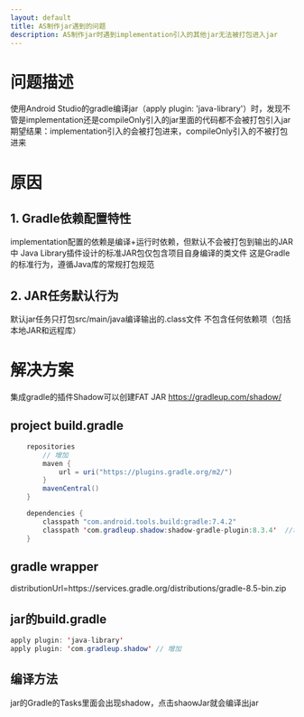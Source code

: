 ```yaml
---
layout: default
title: AS制作jar遇到的问题
description: AS制作jar时遇到implementation引入的其他jar无法被打包进入jar
---
```

# 问题描述
使用Android Studio的gradle编译jar（apply plugin: 'java-library'）时，发现不管是implementation还是compileOnly引入的jar里面的代码都不会被打包引入jar
期望结果：implementation引入的会被打包进来，compileOnly引入的不被打包进来

# 原因
## 1. Gradle依赖配置特性
implementation配置的依赖是编译+运行时依赖，但默认不会被打包到输出的JAR中
Java Library插件设计的标准JAR包仅包含项目自身编译的类文件
这是Gradle的标准行为，遵循Java库的常规打包规范
## 2. JAR任务默认行为
默认jar任务只打包src/main/java编译输出的.class文件
不包含任何依赖项（包括本地JAR和远程库）


# 解决方案
集成gradle的插件Shadow可以创建FAT JAR
https://gradleup.com/shadow/

## project build.gradle
```java
    repositories
        // 增加
        maven {
            url = uri("https://plugins.gradle.org/m2/")
        }
        mavenCentral()
    }

    dependencies {
        classpath "com.android.tools.build:gradle:7.4.2"
        classpath 'com.gradleup.shadow:shadow-gradle-plugin:8.3.4'  //增加
    }
```

## gradle wrapper
distributionUrl=https\://services.gradle.org/distributions/gradle-8.5-bin.zip

## jar的build.gradle
```java
apply plugin: 'java-library'
apply plugin: 'com.gradleup.shadow' // 增加
```
## 编译方法
jar的Gradle的Tasks里面会出现shadow，点击shaowJar就会编译出jar
